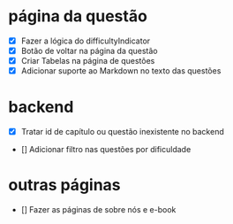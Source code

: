 # página da questão
- [x] Fazer a lógica do difficultyIndicator
- [x] Botão de voltar na página da questão
- [x] Criar Tabelas na página de questões
- [x] Adicionar suporte ao Markdown no texto das questões

# backend
- [x] Tratar id de capítulo ou questão inexistente no backend
- [] Adicionar filtro nas questões por dificuldade

# outras páginas
- [] Fazer as páginas de sobre nós e e-book